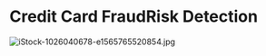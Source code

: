 # Credit Card FraudRisk Detection
![iStock-1026040678-e1565765520854.jpg](attachment:iStock-1026040678-e1565765520854.jpg)
